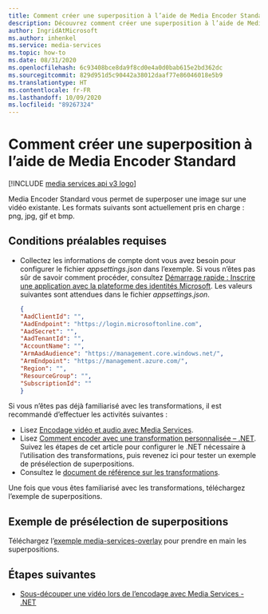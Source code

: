 ```yaml
---
title: Comment créer une superposition à l’aide de Media Encoder Standard
description: Découvrez comment créer une superposition à l’aide de Media Encoder Standard.
author: IngridAtMicrosoft
ms.author: inhenkel
ms.service: media-services
ms.topic: how-to
ms.date: 08/31/2020
ms.openlocfilehash: 6c93408bce8da9f8cd0e4a0d0bab615e2bd362dc
ms.sourcegitcommit: 829d951d5c90442a38012daaf77e86046018e5b9
ms.translationtype: HT
ms.contentlocale: fr-FR
ms.lasthandoff: 10/09/2020
ms.locfileid: "89267324"
---
```

# <a name="how-to-create-an-overlay-with-media-encoder-standard"></a>Comment créer une superposition à l’aide de Media Encoder Standard

[!INCLUDE [media services api v3 logo](./includes/v3-hr.md)]

Media Encoder Standard vous permet de superposer une image sur une vidéo existante. Les formats suivants sont actuellement pris en charge : png, jpg, gif et bmp.

## <a name="prerequisites"></a>Conditions préalables requises

* Collectez les informations de compte dont vous avez besoin pour configurer le fichier *appsettings.json* dans l’exemple. Si vous n’êtes pas sûr de savoir comment procéder, consultez [Démarrage rapide : Inscrire une application avec la plateforme des identités Microsoft](../../active-directory/develop/quickstart-register-app.md). Les valeurs suivantes sont attendues dans le fichier *appsettings.json*.

    ```json
    {
    "AadClientId": "",
    "AadEndpoint": "https://login.microsoftonline.com",
    "AadSecret": "",
    "AadTenantId": "",
    "AccountName": "",
    "ArmAadAudience": "https://management.core.windows.net/",
    "ArmEndpoint": "https://management.azure.com/",
    "Region": "",
    "ResourceGroup": "",
    "SubscriptionId": ""
    }
    ```

Si vous n’êtes pas déjà familiarisé avec les transformations, il est recommandé d’effectuer les activités suivantes :

* Lisez [Encodage vidéo et audio avec Media Services](encoding-concept.md).
* Lisez [Comment encoder avec une transformation personnalisée – .NET](customize-encoder-presets-how-to.md). Suivez les étapes de cet article pour configurer le .NET nécessaire à l’utilisation des transformations, puis revenez ici pour tester un exemple de présélection de superpositions.
* Consultez le [document de référence sur les transformations](/rest/api/media/transforms).

Une fois que vous êtes familiarisé avec les transformations, téléchargez l’exemple de superpositions.

## <a name="overlays-preset-sample"></a>Exemple de présélection de superpositions

Téléchargez l’[exemple media-services-overlay](https://github.com/Azure-Samples/media-services-overlays) pour prendre en main les superpositions.

## <a name="next-steps"></a>Étapes suivantes

* [Sous-découper une vidéo lors de l’encodage avec Media Services - .NET](subclip-video-dotnet-howto.md)